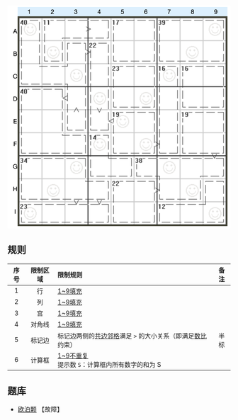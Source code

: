 ![](../../../images/sudoku/数比+对角+杀手数独.png)

## 规则
| 序号 | 限制区域 | 限制规则 | 备注 |
| :---: | :---: | :--- | :---: |
| 1 | 行 | [1~9填充] | |
| 2 | 列 | [1~9填充] | |
| 3 | 宫 | [1~9填充] | |
| 4 | 对角线 | [1~9填充] | |
| 5 | 标记边 | 标记边两侧的[共边邻格]满足 `>` 的大小关系（即满足[数比]约束） | 半标 |
| 6 | 计算框 | [1~9不重复]<br/>提示数 `S`：计算框内所有数字的和为 S | |


## 题库
- [欧泊颗](https://www.oubk.com/sudoku/GTKiller-3x3-1.html) 【故障】

[1~9填充]: ../../../rules.md#1~9填充
[1~9不重复]: ../../../rules.md#1~9不重复
[共边邻格]: ../../../rules.md#共边邻格
[数比]: ../../../rules.md#数比